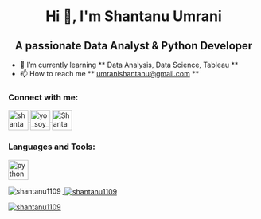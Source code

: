 <h1 align = "center"> Hi 👋, I'm Shantanu Umrani </h1>
<h2 align = "center"> A passionate Data Analyst & Python Developer </h2>

- 🌱 I’m currently learning ** Data Analysis, Data Science, Tableau **
- 📫 How to reach me ** umranishantanu@gmail.com **

<h3 align = "left"> Connect with me: </h3>
<p align = "left">
  <a href = "https://www.linkedin.com/in/shantanu-umrani-4137a1168/" target = "blank">
    <img align = "center" src = "https://img.icons8.com/fluency/96/000000/linkedin.png" alt = "shantanu-umrani" height = "40" width = "40"/>
  </a>
  <a href = "https://instagram.com/yo_soy_shantanu" target = "blank">
    <img align = "center" src = "https://img.icons8.com/fluency/96/000000/instagram-new.png" alt = "yo_soy_shantanu" height = "40" width = "40"/>
  </a>
  <a href = "https://twitter.com/ShantanuUmrani" target = "blank">
    <img align = "center" src="https://img.icons8.com/fluency/96/000000/twitter.png" alt = "ShantanuUmrani" height = "40" width = "40"/>
  </a>                                                                 
</p>            

<h3 align = "left"> Languages and Tools: </h3>
<p align = "left">
  <a href = " https://www.python.org/" target = "blank">
  <img align = "center" src="https://img.icons8.com/color/96/000000/python--v1.png" alt = "python" height = "40" width = "40"/>
</p>  

<p><img align="left" src="https://github-readme-stats.vercel.app/api/top-langs?username=shantanu1109&show_icons=true&locale=en&layout=compact" alt="shantanu1109" /></p>

<p>&nbsp;<img align="center" src="https://github-readme-stats.vercel.app/api?username=shantanu1109&show_icons=true&locale=en" alt="shantanu1109" /></p>

<p><img align="center" src="https://github-readme-streak-stats.herokuapp.com/?user=shantanu1109&" alt="shantanu1109" /></p>
